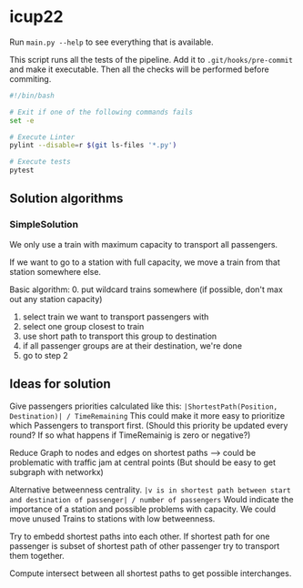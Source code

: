 # icup22

Run `main.py --help` to see everything that is available.

This script runs all the tests of the pipeline. Add it to `.git/hooks/pre-commit` and make it executable. Then all the
checks will be performed before commiting.

```bash
#!/bin/bash

# Exit if one of the following commands fails
set -e

# Execute Linter
pylint --disable=r $(git ls-files '*.py')

# Execute tests
pytest
```

## Solution algorithms

### SimpleSolution

We only use a train with maximum capacity to transport all passengers.

If we want to go to a station with full capacity, we move a train from that station somewhere else.

Basic algorithm:
0. put wildcard trains somewhere (if possible, don't max out any station capacity)
1. select train we want to transport passengers with
2. select one group closest to train
3. use short path to transport this group to destination
4. if all passenger groups are at their destination, we're done
5. go to step 2

## Ideas for solution

Give passengers priorities calculated like this: `|ShortestPath(Position, Destination)| / TimeRemaining`
This could make it more easy to prioritize which Passengers to transport first. (Should this priority be updated every round? If so what happens if TimeRemainig is zero or negative?)

Reduce Graph to nodes and edges on shortest paths --> could be problematic with traffic jam at central points (But should be easy to get subgraph with networkx)

Alternative betweenness centrality. `|v is in shortest path between start and destination of passenger| / number of passengers` Would indicate the importance of a station and possible problems with capacity. We could move unused Trains to stations with low betweenness.

Try to embedd shortest paths into each other. If shortest path for one passenger is subset of shortest path of other passenger try to transport them together.

Compute intersect between all shortest paths to get possible interchanges.
